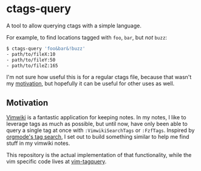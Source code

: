 # ctags-query

A tool to allow querying ctags with a simple language. 

For example, to find locations tagged with `foo`, `bar`, but _not_ `buzz`:

```sh
$ ctags-query 'foo&bar&!buzz'
- path/to/fileX:10 
- path/to/fileY:50 
- path/to/fileZ:165 
```

I'm not sure how useful this is for a regular ctags file, because that wasn't my [motivation](#Motivation), but hopefully it can be useful for other uses as well.


## Motivation

[Vimwiki](https://github.com/vimwiki/vimwiki) is a fantastic application for keeping notes. In my notes, I like to leverage tags as much as possible, but until now, have only been able to query a single tag at once with `:VimwikiSearchTags` or `:FzfTags`. Inspired by [orgmode's tag search](https://orgmode.org/manual/Matching-tags-and-properties.html#Match-syntax), I set out to build something similar to help me find stuff in my vimwiki notes.

This repository is the actual implementation of that functionality, while the vim specific code lives at [vim-tagquery](https://github.com/matt-snider/vim-tagquery).

